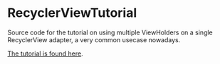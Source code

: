 # RecyclerViewTutorial
Source code for the tutorial on using multiple ViewHolders on a single RecyclerView adapter, a very common usecase nowadays.

[The tutorial is found here](https://javiermendonca.com/using-different-viewholders-in-the-same-recyclerview-adapter/).
